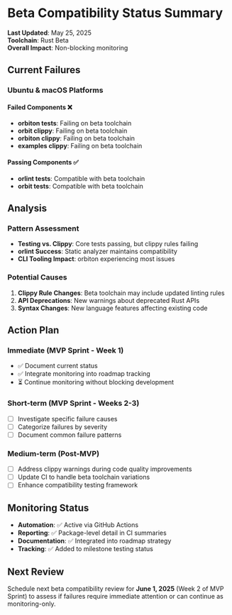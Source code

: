 # Beta Compatibility Status Summary

**Last Updated**: May 25, 2025  
**Toolchain**: Rust Beta  
**Overall Impact**: Non-blocking monitoring

## Current Failures

### Ubuntu & macOS Platforms

#### Failed Components ❌
- **orbiton tests**: Failing on beta toolchain
- **orbit clippy**: Failing on beta toolchain  
- **orbiton clippy**: Failing on beta toolchain
- **examples clippy**: Failing on beta toolchain

#### Passing Components ✅
- **orlint tests**: Compatible with beta toolchain
- **orbit tests**: Compatible with beta toolchain

## Analysis

### Pattern Assessment
- **Testing vs. Clippy**: Core tests passing, but clippy rules failing
- **orlint Success**: Static analyzer maintains compatibility
- **CLI Tooling Impact**: orbiton experiencing most issues

### Potential Causes
1. **Clippy Rule Changes**: Beta toolchain may include updated linting rules
2. **API Deprecations**: New warnings about deprecated Rust APIs
3. **Syntax Changes**: New language features affecting existing code

## Action Plan

### Immediate (MVP Sprint - Week 1)
- ✅ Document current status
- ✅ Integrate monitoring into roadmap tracking
- ⏳ Continue monitoring without blocking development

### Short-term (MVP Sprint - Weeks 2-3)
- [ ] Investigate specific failure causes
- [ ] Categorize failures by severity
- [ ] Document common failure patterns

### Medium-term (Post-MVP)
- [ ] Address clippy warnings during code quality improvements
- [ ] Update CI to handle beta toolchain variations
- [ ] Enhance compatibility testing framework

## Monitoring Status

- **Automation**: ✅ Active via GitHub Actions
- **Reporting**: ✅ Package-level detail in CI summaries
- **Documentation**: ✅ Integrated into roadmap strategy
- **Tracking**: ✅ Added to milestone testing status

## Next Review

Schedule next beta compatibility review for **June 1, 2025** (Week 2 of MVP Sprint) to assess if failures require immediate attention or can continue as monitoring-only.
